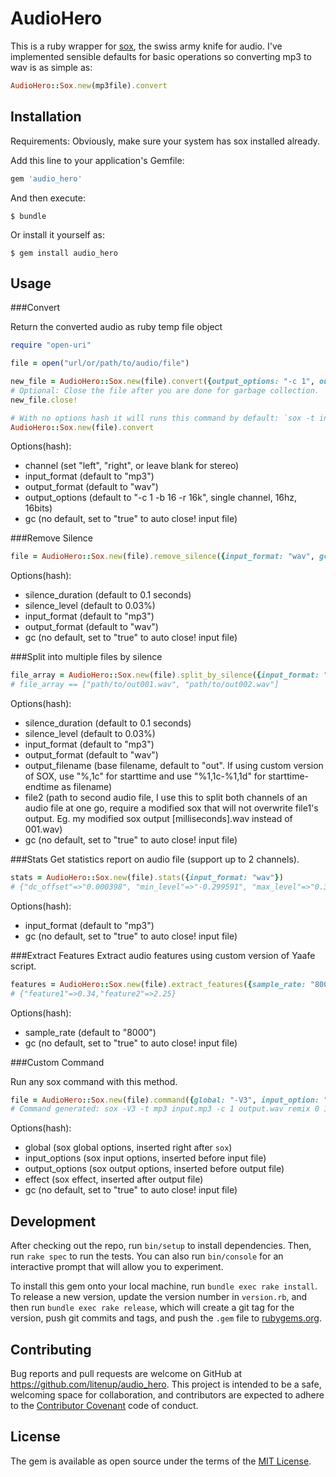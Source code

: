 # AudioHero

This is a ruby wrapper for [sox](http://sox.sourceforge.net/), the swiss army knife for audio.
I've implemented sensible defaults for basic operations so converting mp3 to wav is as simple as:
```ruby
AudioHero::Sox.new(mp3file).convert
```

## Installation

Requirements: Obviously, make sure your system has sox installed already.

Add this line to your application's Gemfile:

```ruby
gem 'audio_hero'
```

And then execute:

    $ bundle

Or install it yourself as:

    $ gem install audio_hero

## Usage

###Convert

Return the converted audio as ruby temp file object

```ruby
require "open-uri"

file = open("url/or/path/to/audio/file")

new_file = AudioHero::Sox.new(file).convert({output_options: "-c 1", output_format: "mp3", channel: "left"})
# Optional: Close the file after you are done for garbage collection.
new_file.close!

# With no options hash it will runs this command by default: `sox -t input.mp3 -c 1 -b 16 -r 16k out.wav`
AudioHero::Sox.new(file).convert
```
Options(hash):
  * channel (set "left", "right", or leave blank for stereo)
  * input_format (default to "mp3")
  * output_format (default to "wav")
  * output_options (default to "-c 1 -b 16 -r 16k", single channel, 16hz, 16bits)
  * gc (no default, set to "true" to auto close! input file)

###Remove Silence

```ruby
file = AudioHero::Sox.new(file).remove_silence({input_format: "wav", gc: "true"})
```
Options(hash):
  * silence_duration (default to 0.1 seconds)
  * silence_level (default to 0.03%)
  * input_format (default to "mp3")
  * output_format (default to "wav")
  * gc (no default, set to "true" to auto close! input file)

###Split into multiple files by silence

```ruby
file_array = AudioHero::Sox.new(file).split_by_silence({input_format: "wav", gc: "true"})
# file_array == ["path/to/out001.wav", "path/to/out002.wav"]
```
Options(hash):
  * silence_duration (default to 0.1 seconds)
  * silence_level (default to 0.03%)
  * input_format (default to "mp3")
  * output_format (default to "wav")
  * output_filename (base filename, default to "out". If using custom version of SOX, use "%,1c" for starttime and use "%1,1c-%1,1d" for starttime-endtime as filename)
  * file2 (path to second audio file, I use this to split both channels of an audio file at one go, require a modified sox that will not overwrite file1's output. Eg. my modified sox output [milliseconds].wav instead of 001.wav)
  * gc (no default, set to "true" to auto close! input file)

###Stats
Get statistics report on audio file (support up to 2 channels).

```ruby
stats = AudioHero::Sox.new(file).stats({input_format: "wav"})
# {"dc_offset"=>"0.000398", "min_level"=>"-0.299591", "max_level"=>"0.303711", "pk_lev_db"=>"-10.35", "rms_lev_db"=>"-23.08", "rms_pk_db"=>"-16.19", "rms_tr_db"=>"-96.84", "crest_factor"=>"4.33", "flat_factor"=>"0.00", "pk_count"=>"2", "bit-depth"=>"15/16", "num_samples"=>"233k", "length_s"=>"14.544", "scale_max"=>"1.000000", "window_s"=>"0.050"}
```
Options(hash):
  * input_format (default to "mp3")
  * gc (no default, set to "true" to auto close! input file)

###Extract Features
Extract audio features using custom version of Yaafe script.

```ruby
features = AudioHero::Sox.new(file).extract_features({sample_rate: "8000"})
# {"feature1"=>0.34,"feature2"=>2.25}
```
Options(hash):
  * sample_rate (default to "8000")
  * gc (no default, set to "true" to auto close! input file)

###Custom Command

Run any sox command with this method.
```ruby
file = AudioHero::Sox.new(file).command({global: "-V3", input_option: "-t mp3", output_option: "-c 1", effect: "remix 0 1", gc: "true"})
# Command generated: sox -V3 -t mp3 input.mp3 -c 1 output.wav remix 0 1
```
Options(hash):
  * global (sox global options, inserted right after `sox`)
  * input_options (sox input options, inserted before input file)
  * output_options (sox output options, inserted before output file)
  * effect (sox effect, inserted after output file)
  * gc (no default, set to "true" to auto close! input file)

## Development

After checking out the repo, run `bin/setup` to install dependencies. Then, run `rake spec` to run the tests. You can also run `bin/console` for an interactive prompt that will allow you to experiment.

To install this gem onto your local machine, run `bundle exec rake install`. To release a new version, update the version number in `version.rb`, and then run `bundle exec rake release`, which will create a git tag for the version, push git commits and tags, and push the `.gem` file to [rubygems.org](https://rubygems.org).

## Contributing

Bug reports and pull requests are welcome on GitHub at https://github.com/litenup/audio_hero. This project is intended to be a safe, welcoming space for collaboration, and contributors are expected to adhere to the [Contributor Covenant](contributor-covenant.org) code of conduct.


## License

The gem is available as open source under the terms of the [MIT License](http://opensource.org/licenses/MIT).

